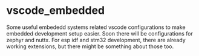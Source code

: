 # vscode_embedded
Some useful embededd systems related vscode configurations to make embedded development setup easier.
Soon there will be configurations for zephyr and nuttx.
For esp idf and stm32 development, there are already working extensions, but there might be something about those too.
